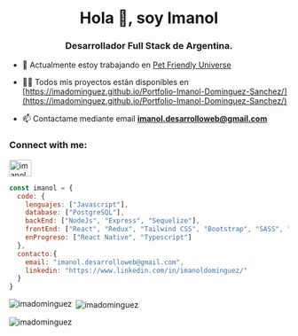 <h1 align="center">Hola 👋, soy Imanol</h1>
<h3 align="center">Desarrollador Full Stack de Argentina.</h3>

- 🔭 Actualmente estoy trabajando en [Pet Friendly Universe](https://github.com/PetFriendlyUniverse/Henry-Pf)

- 👨‍💻 Todos mis proyectos están disponibles en [https://imadominguez.github.io/Portfolio-Imanol-Dominguez-Sanchez/](https://imadominguez.github.io/Portfolio-Imanol-Dominguez-Sanchez/)

- 📫 Contactame mediante email **imanol.desarrolloweb@gmail.com**

<h3 align="left">Connect with me:</h3>
<p align="left">
<a href="https://linkedin.com/in/imanoldominguez" target="blank"><img align="center" src="https://raw.githubusercontent.com/rahuldkjain/github-profile-readme-generator/master/src/images/icons/Social/linked-in-alt.svg" alt="imanoldominguez" height="30" width="40" /></a>
</p>

```js
const imanol = {
  code: {
    lenguajes: ["Javascript"],
    database: ["PostgreSQL"],
    backEnd: ["NodeJs", "Express", "Sequelize"],
    frontEnd: ["React", "Redux", "Tailwind CSS", "Bootstrap", "SASS", "CSS Modules", "HTML 5", "CSS 3"],
    enProgreso: ["React Native", "Typescript"]
  },
  contacto:{
    email: "imanol.desarrolloweb@gmail.com",
    linkedin: "https://www.linkedin.com/in/imanoldominguez/"
  }
}
```

<p><img align="left" src="https://github-readme-stats.vercel.app/api/top-langs?username=imadominguez&show_icons=true&title_color=006499&text_color=007ebd&locale=en&layout=compact" alt="imadominguez" /></p>

<p>&nbsp;<img align="center" src="https://github-readme-stats.vercel.app/api?username=imadominguez&show_icons=true&theme=dark&title_color=006499&text_color=007ebd&bg_color=2e2e2e&locale=en" alt="imadominguez" /></p>

<p><img align="center" src="https://github-readme-streak-stats.herokuapp.com/?user=imadominguez&theme=dark" alt="imadominguez" /></p>

